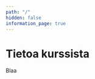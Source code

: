 ```yaml
---
path: "/"
hidden: false
information_page: true
---
```


<banner></banner>

# Tietoa kurssista

Blaa
